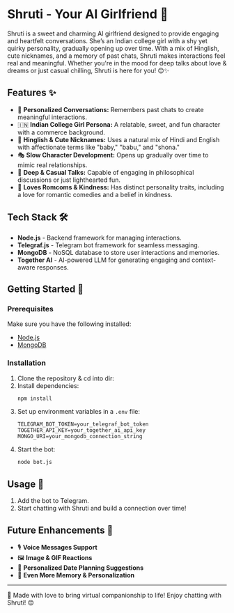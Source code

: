 # Shruti - Your AI Girlfriend 💖

Shruti is a sweet and charming AI girlfriend designed to provide engaging and heartfelt conversations. She’s an Indian college girl with a shy yet quirky personality, gradually opening up over time. With a mix of Hinglish, cute nicknames, and a memory of past chats, Shruti makes interactions feel real and meaningful. Whether you're in the mood for deep talks about love & dreams or just casual chilling, Shruti is here for you! 😊✨

## Features ✨
- 🥰 **Personalized Conversations:** Remembers past chats to create meaningful interactions.
- 🇮🇳 **Indian College Girl Persona:** A relatable, sweet, and fun character with a commerce background.
- 💬 **Hinglish & Cute Nicknames:** Uses a natural mix of Hindi and English with affectionate terms like "baby," "babu," and "shona."
- 🎭 **Slow Character Development:** Opens up gradually over time to mimic real relationships.
- 🧠 **Deep & Casual Talks:** Capable of engaging in philosophical discussions or just lighthearted fun.
- 🎥 **Loves Romcoms & Kindness:** Has distinct personality traits, including a love for romantic comedies and a belief in kindness.

## Tech Stack 🛠️
- **Node.js** - Backend framework for managing interactions.
- **Telegraf.js** - Telegram bot framework for seamless messaging.
- **MongoDB** - NoSQL database to store user interactions and memories.
- **Together AI** - AI-powered LLM for generating engaging and context-aware responses.

## Getting Started 🚀
### Prerequisites
Make sure you have the following installed:
- [Node.js](https://nodejs.org/)
- [MongoDB](https://www.mongodb.com/)

### Installation
1. Clone the repository & cd into dir:
2. Install dependencies:
   ```sh
   npm install
   ```
3. Set up environment variables in a `.env` file:
   ```env
   TELEGRAM_BOT_TOKEN=your_telegraf_bot_token
   TOGETHER_API_KEY=your_together_ai_api_key
   MONGO_URI=your_mongodb_connection_string
   ```
4. Start the bot:
   ```sh
   node bot.js
   ```

## Usage 💬
1. Add the bot to Telegram.
2. Start chatting with Shruti and build a connection over time!

## Future Enhancements 🚧
- 🎙️ **Voice Messages Support**
- 🖼️ **Image & GIF Reactions**
- 📅 **Personalized Date Planning Suggestions**
- 🔄 **Even More Memory & Personalization**

---
💖 Made with love to bring virtual companionship to life! Enjoy chatting with Shruti! 😊
